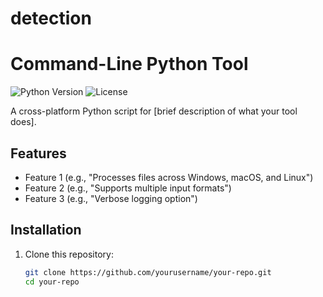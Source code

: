 # detection
# Command-Line Python Tool

![Python Version](https://img.shields.io/badge/python-3.11.2-blue.svg)
![License](https://img.shields.io/badge/license-MIT-green.svg)

A cross-platform Python script for [brief description of what your tool does].

## Features

- Feature 1 (e.g., "Processes files across Windows, macOS, and Linux")
- Feature 2 (e.g., "Supports multiple input formats")
- Feature 3 (e.g., "Verbose logging option")

## Installation

1. Clone this repository:
   ```bash
   git clone https://github.com/yourusername/your-repo.git
   cd your-repo
